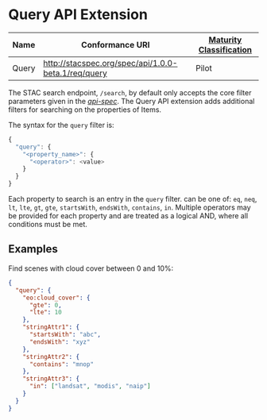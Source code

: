 # Query API Extension

| **Name**      | **Conformance URI** | **[Maturity Classification](../README.md#extension-maturity)** |
|---------------|---------------------------------------------------------------|----------------------|
| Query         | <http://stacspec.org/spec/api/1.0.0-beta.1/req/query>         | Pilot                |

The STAC search endpoint, `/search`, by default only accepts the core filter parameters given in the *[api-spec](../../api-spec.md)*.
The Query API extension adds additional filters for searching on the properties of Items.

The syntax for the `query` filter is:

```js
{
  "query": {
    "<property_name>": {
      "<operator>": <value>
    }
  }
}
```

Each property to search is an entry in the `query` filter. <operator> can be one of: `eq`, `neq`, `lt`, `lte`, `gt`, `gte`, `startsWith`, `endsWith`, `contains`, `in`. 
Multiple operators may be provided for each property and are treated as a logical AND, where all conditions must be met.

## Examples

Find scenes with cloud cover between 0 and 10%:

```json
{
  "query": {
    "eo:cloud_cover": {
      "gte": 0,
      "lte": 10
    },
    "stringAttr1": {
      "startsWith": "abc",
      "endsWith": "xyz"
    },
    "stringAttr2": {
      "contains": "mnop"
    },
    "stringAttr3": {
      "in": ["landsat", "modis", "naip"]
    }
  }
}
```
